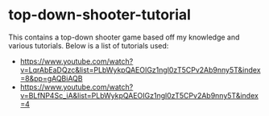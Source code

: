 # top-down-shooter-tutorial
This contains a top-down shooter game based off my knowledge and various tutorials.
Below is a list of tutorials used:
- https://www.youtube.com/watch?v=LqrAbEaDQzc&list=PLbWykpQAEOIGz1ngl0zT5CPv2Ab9nny5T&index=8&pp=gAQBiAQB
- https://www.youtube.com/watch?v=BLfNP4Sc_iA&list=PLbWykpQAEOIGz1ngl0zT5CPv2Ab9nny5T&index=4

